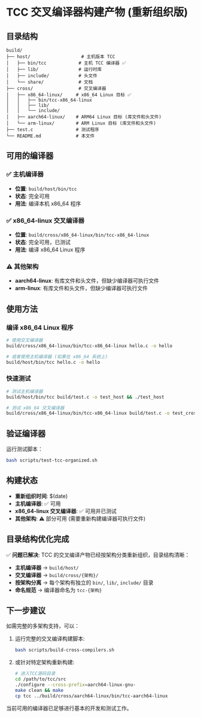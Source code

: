 # TCC 交叉编译器构建产物 (重新组织版)

## 目录结构

```
build/
├── host/                   # 主机版本 TCC
│   ├── bin/tcc            # 主机 TCC 编译器 ✅
│   ├── lib/               # 运行时库
│   ├── include/           # 头文件
│   └── share/             # 文档
├── cross/                 # 交叉编译器
│   ├── x86_64-linux/     # x86_64 Linux 目标 ✅
│   │   ├── bin/tcc-x86_64-linux
│   │   ├── lib/
│   │   └── include/
│   ├── aarch64-linux/    # ARM64 Linux 目标 (库文件和头文件)
│   └── arm-linux/        # ARM Linux 目标 (库文件和头文件)
├── test.c                # 测试程序
└── README.md             # 本文件
```

## 可用的编译器

### ✅ 主机编译器
- **位置**: `build/host/bin/tcc`
- **状态**: 完全可用
- **用法**: 编译本机 x86_64 程序

### ✅ x86_64-linux 交叉编译器
- **位置**: `build/cross/x86_64-linux/bin/tcc-x86_64-linux`
- **状态**: 完全可用，已测试
- **用法**: 编译 x86_64 Linux 程序

### ⚠️ 其他架构
- **aarch64-linux**: 有库文件和头文件，但缺少编译器可执行文件
- **arm-linux**: 有库文件和头文件，但缺少编译器可执行文件

## 使用方法

### 编译 x86_64 Linux 程序
```bash
# 使用交叉编译器
build/cross/x86_64-linux/bin/tcc-x86_64-linux hello.c -o hello

# 或者使用主机编译器 (如果在 x86_64 系统上)
build/host/bin/tcc hello.c -o hello
```

### 快速测试
```bash
# 测试主机编译器
build/host/bin/tcc build/test.c -o test_host && ./test_host

# 测试 x86_64 交叉编译器
build/cross/x86_64-linux/bin/tcc-x86_64-linux build/test.c -o test_cross && ./test_cross
```

## 验证编译器

运行测试脚本：
```bash
bash scripts/test-tcc-organized.sh
```

## 构建状态

- **重新组织时间**: $(date)
- **主机编译器**: ✅ 可用
- **x86_64-linux 交叉编译器**: ✅ 可用并已测试
- **其他架构**: ⚠️ 部分可用 (需要重新构建编译器可执行文件)

## 目录结构优化完成

✅ **问题已解决**: TCC 的交叉编译产物已经按架构分类重新组织，目录结构清晰：

- **主机编译器** → `build/host/`
- **交叉编译器** → `build/cross/{架构}/`
- **按架构分离** → 每个架构有独立的 `bin/`, `lib/`, `include/` 目录
- **命名规范** → 编译器命名为 `tcc-{架构}`

## 下一步建议

如需完整的多架构支持，可以：

1. 运行完整的交叉编译构建脚本:
   ```bash
   bash scripts/build-cross-compilers.sh
   ```

2. 或针对特定架构重新构建:
   ```bash
   # 进入TCC源码目录
   cd /path/to/tcc/src
   ./configure --cross-prefix=aarch64-linux-gnu-
   make clean && make
   cp tcc ../build/cross/aarch64-linux/bin/tcc-aarch64-linux
   ```

当前可用的编译器已足够进行基本的开发和测试工作。
